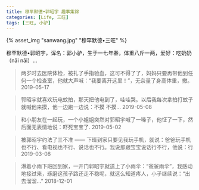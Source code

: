 ```yaml
---
title: 穆罕默德•郭昭宇 趣事集锦
categories: [Life, 三旺]
tags: [三旺, 小驴]
---
```


{% asset_img "sanwang.jpg" "穆罕默德•三旺" %}

穆罕默德•郭昭宇，诨名：郭小驴，生于一七年春，体重八斤一两，爱好：吃奶奶（nāi nāi）...

>两岁时去医院体检，被扎了手指验血，这可不得了了，妈妈只要再带他到任何一个检查室，他就大声喊：“我要离开这里！”，无奈量了身高体重，撤。
>2019-05-17


>郭昭宇就喜欢玩电蚊拍，那天把他电到了，哇哇哭。以后我每次拿拍打蚊子就喊他来摸，他一边跑一边说：不摸 不摸…
>2019-05-08

>和小朋友在一起玩，一个小姐姐突然对郭昭宇喊了一嗓子，他怔了一下，然后面无表情地说：吓死宝宝了.
>2019-05-02

>被郭昭宇约法了三不准 —— 下班到家只要见我玩手机，就说：爸爸玩手机也不行、看电视也不行、说话也不行。我说那跟宝宝说话行不行，他说：行
>2019-03-08

>淋着小雨下班回到家，一开门郭昭宇就送上了小雨伞：“爸爸雨伞”，我感动地接过来，琢磨这孩子路还走不稳呢，就这么知道疼人，小子继续说：“出去溜溜...”
>2018-12-01
